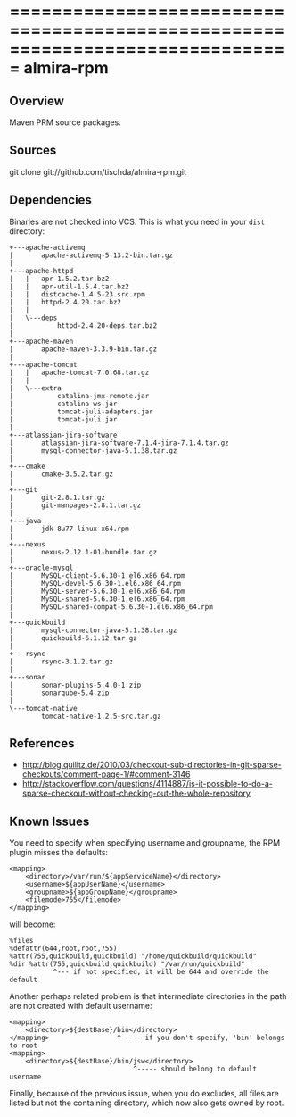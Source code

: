 ===============================================================================
almira-rpm
===============================================================================

Overview
--------
Maven PRM source packages.


Sources
-------
git clone git://github.com/tischda/almira-rpm.git


Dependencies
------------
Binaries are not checked into VCS. This is what you need in your `dist` directory:

~~~
+---apache-activemq
|       apache-activemq-5.13.2-bin.tar.gz
|
+---apache-httpd
|   |   apr-1.5.2.tar.bz2
|   |   apr-util-1.5.4.tar.bz2
|   |   distcache-1.4.5-23.src.rpm
|   |   httpd-2.4.20.tar.bz2
|   |
|   \---deps
|           httpd-2.4.20-deps.tar.bz2
|
+---apache-maven
|       apache-maven-3.3.9-bin.tar.gz
|
+---apache-tomcat
|   |   apache-tomcat-7.0.68.tar.gz
|   |
|   \---extra
|           catalina-jmx-remote.jar
|           catalina-ws.jar
|           tomcat-juli-adapters.jar
|           tomcat-juli.jar
|
+---atlassian-jira-software
|       atlassian-jira-software-7.1.4-jira-7.1.4.tar.gz
|       mysql-connector-java-5.1.38.tar.gz
|
+---cmake
|       cmake-3.5.2.tar.gz
|
+---git
|       git-2.8.1.tar.gz
|       git-manpages-2.8.1.tar.gz
|
+---java
|       jdk-8u77-linux-x64.rpm
|
+---nexus
|       nexus-2.12.1-01-bundle.tar.gz
|
+---oracle-mysql
|       MySQL-client-5.6.30-1.el6.x86_64.rpm
|       MySQL-devel-5.6.30-1.el6.x86_64.rpm
|       MySQL-server-5.6.30-1.el6.x86_64.rpm
|       MySQL-shared-5.6.30-1.el6.x86_64.rpm
|       MySQL-shared-compat-5.6.30-1.el6.x86_64.rpm
|
+---quickbuild
|       mysql-connector-java-5.1.38.tar.gz
|       quickbuild-6.1.12.tar.gz
|
+---rsync
|       rsync-3.1.2.tar.gz
|
+---sonar
|       sonar-plugins-5.4.0-1.zip
|       sonarqube-5.4.zip
|
\---tomcat-native
        tomcat-native-1.2.5-src.tar.gz
~~~


References
----------
* http://blog.quilitz.de/2010/03/checkout-sub-directories-in-git-sparse-checkouts/comment-page-1/#comment-3146
* http://stackoverflow.com/questions/4114887/is-it-possible-to-do-a-sparse-checkout-without-checking-out-the-whole-repository


Known Issues
------------
You need to specify <filemode> when specifying username and groupname, the
RPM plugin misses the defaults:

    <mapping>
        <directory>/var/run/${appServiceName}</directory>
        <username>${appUserName}</username>
        <groupname>${appGroupName}</groupname>
        <filemode>755</filemode>
    </mapping>

   will become:

    %files
    %defattr(644,root,root,755)
    %attr(755,quickbuild,quickbuild) "/home/quickbuild/quickbuild"
    %dir %attr(755,quickbuild,quickbuild) "/var/run/quickbuild"
               ^--- if not specified, it will be 644 and override the default

Another perhaps related problem is that intermediate directories in the path are
not created with default username:

    <mapping>
        <directory>${destBase}/bin</directory>
    </mapping>                 ^----- if you don't specify, 'bin' belongs to root
    <mapping>
        <directory>${destBase}/bin/jsw</directory>
                                   ^----- should belong to default username

Finally, because of the previous issue, when you do excludes, all files are
listed but not the containing directory, which now also gets owned by root.


